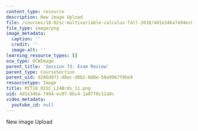 ```yaml
---
content_type: resource
description: New image Upload
file: /courses/18-02sc-multivariable-calculus-fall-2010/4d1e346a7494ec078bc41a87f0c12a8c_MIT18_02SC_L24Brds_11.png
file_type: image/png
image_metadata:
  caption: ''
  credit: ''
  image-alt: ''
learning_resource_types: []
ocw_type: OCWImage
parent_title: 'Session 73: Exam Review'
parent_type: CourseSection
parent_uid: d286d8f1-d8ac-d0b2-0d8e-58a9967f8be9
resourcetype: Image
title: MIT18_02SC_L24Brds_11.png
uid: 4d1e346a-7494-ec07-8bc4-1a87f0c12a8c
video_metadata:
  youtube_id: null
---
```

New image Upload

